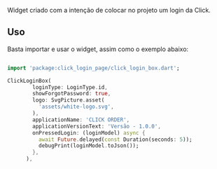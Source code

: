 Widget criado com a intenção de colocar no projeto um login da Click.

## Uso

Basta importar e usar o widget, assim como o exemplo abaixo:

```dart

import 'package:click_login_page/click_login_box.dart';

ClickLoginBox(
        loginType: LoginType.id,
        showForgotPassword: true,
        logo: SvgPicture.asset(
          'assets/white-logo.svg',
        ),
        applicationName: 'CLICK ORDER',
        applicationVersionText: 'Versão - 1.0.0',
        onPressedLogin: (loginModel) async {
          await Future.delayed(const Duration(seconds: 5));
          debugPrint(loginModel.toJson());
        },
      ),
```
